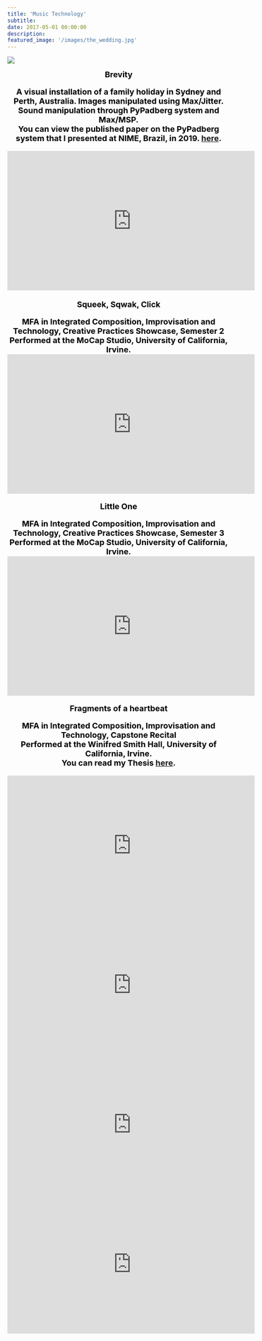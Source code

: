 ```yaml
---
title: 'Music Technology'
subtitle:
date: 2017-05-01 00:00:00
description:
featured_image: '/images/the_wedding.jpg'
---
```


![](/images/the_wedding.jpeg)

<center><b><font size="+1"><font style="color:black">
Brevity<br>
<p>A visual installation of a family holiday in Sydney and Perth, Australia. Images manipulated using Max/Jitter. Sound manipulation through PyPadberg system and Max/MSP. <br>You can view the published paper on the PyPadberg system that I presented at NIME, Brazil, in 2019. <a href="https://documentcloud.adobe.com/link/review?uri=urn:aaid:scds:US:ad2db826-e53f-4f90-a29d-14325acac337"> here</a>.

<center>
<iframe width="560" height="315" src="https://www.youtube.com/embed/7aAj2faVzg0" title="YouTube video player" frameborder="0" allow="accelerometer; autoplay; clipboard-write; encrypted-media; gyroscope; picture-in-picture" allowfullscreen></iframe>
</center>
<br>
<center><b><font size="+1"><font style="color:black">
Squeek, Sqwak, Click<br>
<p>MFA in Integrated Composition, Improvisation and Technology, Creative Practices Showcase, Semester 2<br>
Performed at the MoCap Studio, University of California, Irvine.

<iframe width="560" height="315" src="https://www.youtube.com/embed/e5y5nokdQKk" title="YouTube video player" frameborder="0" allow="accelerometer; autoplay; clipboard-write; encrypted-media; gyroscope; picture-in-picture" allowfullscreen></iframe>

<center><b><font size="+1"><font style="color:black">
Little One<br>
<p>MFA in Integrated Composition, Improvisation and Technology, Creative Practices Showcase, Semester 3<br>
Performed at the MoCap Studio, University of California, Irvine.

<iframe width="560" height="315" src="https://www.youtube.com/embed/GKt6o0O-LPE" title="YouTube video player" frameborder="0" allow="accelerometer; autoplay; clipboard-write; encrypted-media; gyroscope; picture-in-picture" allowfullscreen></iframe>

<center><b><font size="+1"><font style="color:black">
Fragments of a heartbeat<br>
<p>MFA in Integrated Composition, Improvisation and Technology, Capstone Recital<br>
Performed at the Winifred Smith Hall, University of California, Irvine.<br>
You can read my Thesis <a href="https://escholarship.org/uc/item/92s9z4f2">here</a>.


<center>
<iframe width="560" height="315" src="https://www.youtube.com/embed/vFuVBH_VoIQ" title="YouTube video player" frameborder="0" allow="accelerometer; autoplay; clipboard-write; encrypted-media; gyroscope; picture-in-picture" allowfullscreen></iframe></center>

<iframe width="560" height="315" src="https://www.youtube.com/embed/R-6xQ-9dmE0" title="YouTube video player" frameborder="0" allow="accelerometer; autoplay; clipboard-write; encrypted-media; gyroscope; picture-in-picture" allowfullscreen></iframe>

<iframe width="560" height="315" src="https://www.youtube.com/embed/-89P3dr6Y1A" title="YouTube video player" frameborder="0" allow="accelerometer; autoplay; clipboard-write; encrypted-media; gyroscope; picture-in-picture" allowfullscreen></iframe>

<iframe width="560" height="315" src="https://www.youtube.com/embed/TuYAMw3f8Es" title="YouTube video player" frameborder="0" allow="accelerometer; autoplay; clipboard-write; encrypted-media; gyroscope; picture-in-picture" allowfullscreen></iframe>

